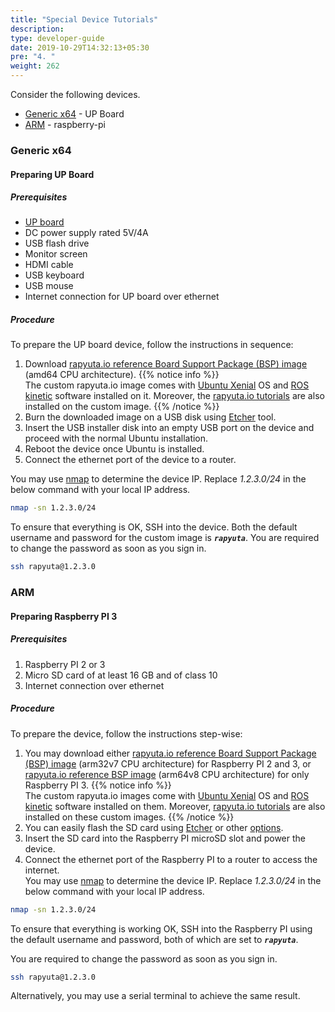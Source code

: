```yaml
---
title: "Special Device Tutorials"
description:
type: developer-guide
date: 2019-10-29T14:32:13+05:30
pre: "4. "
weight: 262
---
```

Consider the following devices.

* [Generic x64](#generic-x64) - UP Board
* [ARM](#arm) - raspberry-pi

### Generic x64
#### Preparing UP Board
##### Prerequisites
- [UP board](https://up-board.org/up/specifications/)
- DC power supply rated 5V/4A
- USB flash drive
- Monitor screen
- HDMI cable
- USB keyboard
- USB mouse
- Internet connection for UP board over ethernet

##### Procedure
To prepare the UP board device, follow the instructions in sequence:

1. Download [rapyuta.io reference Board Support Package (BSP) image](https://storage.googleapis.com/io-reference-bsp-images/up/ubuntu/2018-08-23-rapyuta-robotics-xenial-ros-up-board-amd64.iso) (amd64 CPU architecture).
{{% notice info %}}  
The custom rapyuta.io image comes with [Ubuntu Xenial](http://releases.ubuntu.com/xenial/)
OS and [ROS kinetic](http://wiki.ros.org/kinetic) software installed on it.
Moreover, the [rapyuta.io tutorials](https://github.com/rapyuta-robotics/io_tutorials)
are also installed on the custom image.
{{% /notice %}}
1. Burn the downloaded image on a USB disk using [Etcher](https://etcher.io/) tool.
2. Insert the USB installer disk into an empty USB port on the device and proceed with the normal Ubuntu installation.
4. Reboot the device once Ubuntu is installed.
5. Connect the ethernet port of the device to a router.

You may use [nmap](https://nmap.org/) to determine the device IP.
Replace *1.2.3.0/24* in the below command with your local IP address.

```bash
nmap -sn 1.2.3.0/24
```
To ensure that everything is OK, SSH into the device. Both the default username
and password for the custom image is ***`rapyuta`***. You are required to change the
password as soon as you sign in.

```bash
ssh rapyuta@1.2.3.0
```

### ARM
#### Preparing Raspberry PI 3
##### Prerequisites

1. Raspberry PI 2 or 3
2. Micro SD card of at least 16 GB and of class 10
3. Internet connection over ethernet

##### Procedure
To prepare the device, follow the instructions step-wise:

1. You may download either [rapyuta.io reference Board Support Package (BSP)
image](https://storage.googleapis.com/io-reference-bsp-images/raspberrypi/ubuntu/2018-07-14-rapyuta-robotics-xenial-ros-raspberry-pi-armhf.img.xz) (arm32v7 CPU architecture) for Raspberry PI 2 and 3,
or [rapyuta.io reference BSP image](https://storage.googleapis.com/io-reference-bsp-images/raspberrypi/ubuntu/2018-07-18-rapyuta-robotics-xenial-ros-raspberry-pi-arm64.img.xz) (arm64v8 CPU architecture) for only Raspberry PI 3.
{{% notice info %}}  
The custom rapyuta.io images come with [Ubuntu Xenial](http://releases.ubuntu.com/xenial/)
OS and [ROS kinetic](http://wiki.ros.org/kinetic) software installed on them.
Moreover, [rapyuta.io tutorials](https://github.com/rapyuta-robotics/io_tutorials)
are also installed on these custom images.
{{% /notice %}}
2. You can easily flash the SD card using [Etcher](https://etcher.io) or other [options](https://www.raspberrypi.org/documentation/installation/installing-images/).
3. Insert the SD card into the Raspberry PI microSD slot and power the device.
4. Connect the ethernet port of the Raspberry PI to a router to access the internet.  
You may use [nmap](https://nmap.org/) to determine the device IP.
Replace *1.2.3.0/24* in the below command with your local IP address.

```bash
nmap -sn 1.2.3.0/24
```
To ensure that everything is working OK, SSH into the Raspberry PI using
the default username and password, both of which are set to ***`rapyuta`***.

You are required to change the password as soon as you sign in.

```bash
ssh rapyuta@1.2.3.0
```

Alternatively, you may use a serial terminal to achieve the same result.